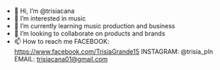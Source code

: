 - 👋 Hi, I’m @trisiacana
- 👀 I’m interested in music
- 🌱 I’m currently learning music production and business
- 💞️ I’m looking to collaborate on products and brands
- 📫 How to reach me
FACEBOOK:
 https://www.facebook.com/TrisiaGrande15
INSTAGRAM:
@trisia_pln
EMAIL:
trisiacana01@gmail.com

<!---
trisiacana/trisiacana is a ✨ special ✨ repository because its `README.md` (this file) appears on your GitHub profile.
You can click the Preview link to take a look at your changes.
--->
